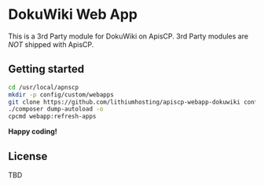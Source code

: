 # DokuWiki Web App

This is a 3rd Party module for DokuWiki on ApisCP. 3rd Party modules are *NOT* shipped with ApisCP.

## Getting started

```bash
cd /usr/local/apnscp
mkdir -p config/custom/webapps
git clone https://github.com/lithiumhosting/apiscp-webapp-dokuwiki config/custom/webapps/dokuwiki
./composer dump-autoload -o
cpcmd webapp:refresh-apps
```

**Happy coding!**

## License
TBD
